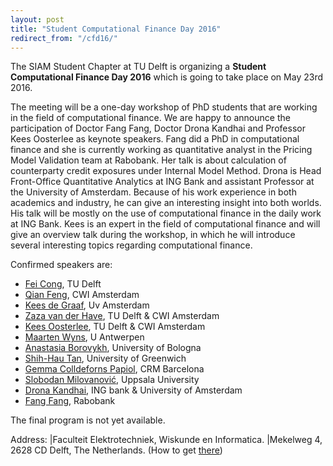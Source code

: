 ```yaml
---
layout: post
title: "Student Computational Finance Day 2016"
redirect_from: "/cfd16/"
---
```

The SIAM Student Chapter at TU Delft is organizing a **Student Computational Finance Day 2016** 
which is going to take place on May 23rd 2016.

The meeting will be a one-day workshop of PhD students that are working in the field of computational finance.
We are happy to announce the participation of Doctor Fang Fang, Doctor Drona Kandhai and Professor Kees Oosterlee 
as keynote speakers. Fang did a PhD in computational finance and she is currently working as quantitative analyst in the 
Pricing Model Validation team at Rabobank. Her talk is about calculation of counterparty credit exposures under Internal 
Model Method. Drona is Head Front-Office Quantitative Analytics at ING Bank and assistant Professor at the University of 
Amsterdam. Because of his work experience in both academics and industry, he can give an interesting insight into both worlds. 
His talk will be mostly on the use of computational finance in the daily work at ING Bank. Kees is an expert in the 
field of computational finance and will give an overview talk during the workshop, in which he will introduce several 
interesting topics regarding computational finance.

Confirmed speakers are:

   * [Fei Cong], TU Delft
   * [Qian Feng], CWI Amsterdam
   * [Kees de Graaf], Uv Amsterdam 
   * [Zaza van der Have], TU Delft & CWI Amsterdam 
   * [Kees Oosterlee], TU Delft & CWI Amsterdam 
   * [Maarten Wyns], U Antwerpen 
   * [Anastasia Borovykh], University of Bologna
   * [Shih-Hau Tan], University of Greenwich
   * [Gemma Colldeforns Papiol], CRM Barcelona
   * [Slobodan Milovanović], Uppsala University
   * [Drona Kandhai], ING bank & University of Amsterdam
   * [Fang Fang], Rabobank
   
The final program is not yet available.

Address: |Faculteit Elektrotechniek, Wiskunde en Informatica.
         |Mekelweg 4, 2628 CD  Delft, The Netherlands. (How to get [there])

[Fei Cong]: http://www.ewi.tudelft.nl/en/the-faculty/departments/applied-mathematics/numerical-analysis/people/phd-studenten/ir-f-cong/
[Qian Feng]: https://www.cwi.nl/people/2606
[Kees de Graaf]: https://staff.fnwi.uva.nl/c.s.l.degraaf/
[Zaza van der Have]: http://www.ewi.tudelft.nl/nl/over-de-faculteit/afdelingen/toegepaste-wiskunde/numerieke-wiskunde/mensen/phd-studenten/ir-z-van-der-have/
[Kees Oosterlee]: http://ta.twi.tudelft.nl/mf/users/oosterle/
[Maarten Wyns]: https://www.uantwerpen.be/nl/personeel/maarten-wyns/
[Anastasia Borovykh]: https://www.unibo.it/sitoweb/anastasia.borovykh2/en 
[Shih-Hau Tan]: http://staffweb.cms.gre.ac.uk/~ts73/ 
[Gemma Colldeforns Papiol]: http://www.crm.cat/en/About/People/Researchers/gcolldeforns/Pages/PersonalContact.aspx?ItemId=CO004592 
[Slobodan Milovanović]: http://www.it.uu.se/katalog/slomi453
[Drona Kandhai]: http://www.uva.nl/profile/b.d.Kandhai
[Fang Fang]: https://nl.linkedin.com/in/fang-fang-049b369

[there]: http://www.ewi.tudelft.nl/en/the-faculty/contact/

